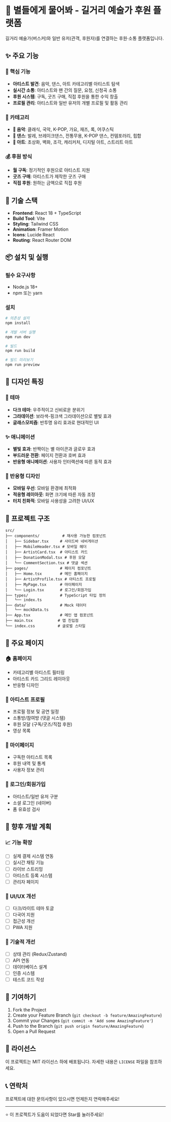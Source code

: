 # 🌟 별들에게 물어봐 - 길거리 예술가 후원 플랫폼

길거리 예술가(버스커)와 일반 유저(관객, 후원자)를 연결하는 후원·소통 플랫폼입니다.

## ✨ 주요 기능

### 🎯 핵심 기능
- **아티스트 발견**: 음악, 댄스, 아트 카테고리별 아티스트 탐색
- **실시간 소통**: 아티스트와 팬 간의 질문, 요청, 신청곡 소통
- **후원 시스템**: 구독, 굿즈 구매, 직접 후원을 통한 수익 창출
- **프로필 관리**: 아티스트와 일반 유저의 개별 프로필 및 활동 관리

### 🎨 카테고리
- **🎵 음악**: 클래식, 국악, K-POP, 가요, 재즈, 록, 어쿠스틱
- **💃 댄스**: 발레, 브레이크댄스, 전통무용, K-POP 댄스, 컨템포러리, 힙합
- **🎨 아트**: 초상화, 벽화, 조각, 캐리커처, 디지털 아트, 스트리트 아트

### 💰 후원 방식
- **월 구독**: 정기적인 후원으로 아티스트 지원
- **굿즈 구매**: 아티스트가 제작한 굿즈 구매
- **직접 후원**: 원하는 금액으로 직접 후원

## 🚀 기술 스택

- **Frontend**: React 18 + TypeScript
- **Build Tool**: Vite
- **Styling**: Tailwind CSS
- **Animation**: Framer Motion
- **Icons**: Lucide React
- **Routing**: React Router DOM

## 📦 설치 및 실행

### 필수 요구사항
- Node.js 18+ 
- npm 또는 yarn

### 설치
```bash
# 의존성 설치
npm install

# 개발 서버 실행
npm run dev

# 빌드
npm run build

# 빌드 미리보기
npm run preview
```

## 🎨 디자인 특징

### 🌌 테마
- **다크 테마**: 우주적이고 신비로운 분위기
- **그라데이션**: 보라색-핑크색 그라데이션으로 별빛 효과
- **글래스모피즘**: 반투명 유리 효과로 현대적인 UI

### ✨ 애니메이션
- **별빛 효과**: 반짝이는 별 아이콘과 글로우 효과
- **부드러운 전환**: 페이지 전환과 호버 효과
- **반응형 애니메이션**: 사용자 인터랙션에 따른 동적 효과

### 📱 반응형 디자인
- **모바일 우선**: 모바일 환경에 최적화
- **적응형 레이아웃**: 화면 크기에 따른 자동 조정
- **터치 친화적**: 모바일 사용성을 고려한 UI/UX

## 📁 프로젝트 구조

```
src/
├── components/          # 재사용 가능한 컴포넌트
│   ├── Sidebar.tsx     # 사이드바 네비게이션
│   ├── MobileHeader.tsx # 모바일 헤더
│   ├── ArtistCard.tsx  # 아티스트 카드
│   ├── DonationModal.tsx # 후원 모달
│   └── CommentSection.tsx # 댓글 섹션
├── pages/              # 페이지 컴포넌트
│   ├── Home.tsx        # 메인 홈페이지
│   ├── ArtistProfile.tsx # 아티스트 프로필
│   ├── MyPage.tsx      # 마이페이지
│   └── Login.tsx       # 로그인/회원가입
├── types/              # TypeScript 타입 정의
│   └── index.ts
├── data/               # Mock 데이터
│   └── mockData.ts
├── App.tsx             # 메인 앱 컴포넌트
├── main.tsx           # 앱 진입점
└── index.css          # 글로벌 스타일
```

## 🎯 주요 페이지

### 🏠 홈페이지
- 카테고리별 아티스트 필터링
- 아티스트 카드 그리드 레이아웃
- 반응형 디자인

### 👤 아티스트 프로필
- 프로필 정보 및 공연 일정
- 소통방/참여방 (댓글 시스템)
- 후원 모달 (구독/굿즈/직접 후원)
- 영상 목록

### 📱 마이페이지
- 구독한 아티스트 목록
- 후원 내역 및 통계
- 사용자 정보 관리

### 🔐 로그인/회원가입
- 아티스트/일반 유저 구분
- 소셜 로그인 (네이버)
- 폼 유효성 검사

## 🔮 향후 개발 계획

### 📈 기능 확장
- [ ] 실제 결제 시스템 연동
- [ ] 실시간 채팅 기능
- [ ] 라이브 스트리밍
- [ ] 아티스트 등록 시스템
- [ ] 관리자 페이지

### 🎨 UI/UX 개선
- [ ] 다크/라이트 테마 토글
- [ ] 다국어 지원
- [ ] 접근성 개선
- [ ] PWA 지원

### 🔧 기술적 개선
- [ ] 상태 관리 (Redux/Zustand)
- [ ] API 연동
- [ ] 데이터베이스 설계
- [ ] 인증 시스템
- [ ] 테스트 코드 작성

## 🤝 기여하기

1. Fork the Project
2. Create your Feature Branch (`git checkout -b feature/AmazingFeature`)
3. Commit your Changes (`git commit -m 'Add some AmazingFeature'`)
4. Push to the Branch (`git push origin feature/AmazingFeature`)
5. Open a Pull Request

## 📄 라이선스

이 프로젝트는 MIT 라이선스 하에 배포됩니다. 자세한 내용은 `LICENSE` 파일을 참조하세요.

## 📞 연락처

프로젝트에 대한 문의사항이 있으시면 언제든지 연락해주세요!

---

⭐ 이 프로젝트가 도움이 되었다면 Star를 눌러주세요!
